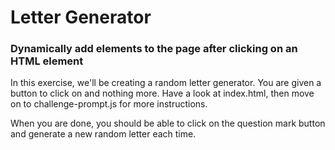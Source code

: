 # Letter Generator

### Dynamically add elements to the page after clicking on an HTML element 

In this exercise, we'll be creating a random letter generator. You are given a button to click on and nothing more. Have a look at index.html, then move on to challenge-prompt.js for more instructions.

When you are done, you should be able to click on the question mark button and generate a new random letter each time.